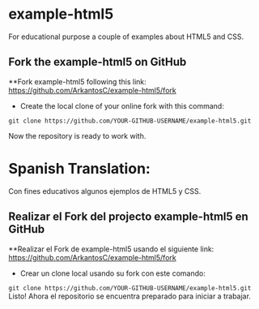 # example-html5
For educational purpose a couple of examples about HTML5 and CSS.

## Fork the example-html5 on GitHub

**Fork example-html5 following this link: <https://github.com/ArkantosC/example-html5/fork>
* Create the local clone of your online fork with this command:

`
git clone https://github.com/YOUR-GITHUB-USERNAME/example-html5.git
`

Now the repository is ready to work with.

# Spanish Translation:
Con fines educativos algunos ejemplos de HTML5 y CSS.

## Realizar el Fork del projecto example-html5 en GitHub

**Realizar el Fork de example-html5 usando el siguiente link: <https://github.com/ArkantosC/example-html5/fork>
* Crear un clone local usando su fork con este comando:

`
git clone https://github.com/YOUR-GITHUB-USERNAME/example-html5.git
`
Listo! Ahora el repositorio se encuentra preparado para iniciar a trabajar.

